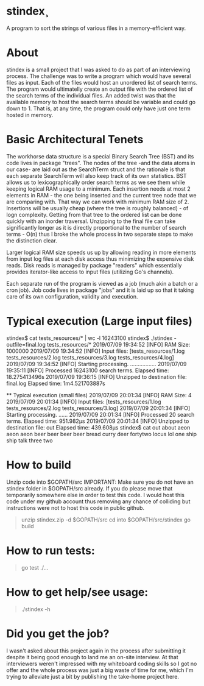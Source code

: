 # stindex¸
A program to sort the strings of various files in a memory-efficient way.

# About
stindex is a small project that I was asked to do as part of an interviewing process. The challenge was to write a program which would have several files as input. Each of the files would host an unordered list of search terms. The program would ultimatelly create an output file with the ordered list of the search terms of the individual files. An added twist was that the available memory to host the search terms should be variable and could go down to 1. That is, at any time, the program could only have just one term hosted in memory.

# Basic Architectural Tenets
The workhorse data structure is a special Binary Search Tree (BST) and its code lives in package "trees".
The nodes of the tree -and the data atoms in our case- are laid out as the SearchTerm struct
and the rationale is that each separate SearchTerm will also keep track of its own statistics.
BST allows us to lexicographically order search terms as we see them while keeping logical RAM
usage to a minimum. Each insertion needs at most 2 elements in RAM - the one being inserted and the
current tree node that we are comparing with. That way we can work with minimum RAM size of 2. 
Insertions will be usually cheap (where the tree is roughly balanced) - of logn complexity. 
Getting from that tree to the ordered list can be done quickly with an inorder traversal.
Unzipping to the final file can take significantly longer as it is directly proportional to the
number of search terms - O(n) thus I broke the whole process in two separate steps to make the
distinction clear.

Larger logical RAM size speeds us up by allowing reading in more elements from input log files at each
disk access thus minimizing the expensive disk reads. Disk reads is managed by package "readers"
which essentially provides iterator-like access to input files (utilizing Go's channels).

Each separate run of the program is viewed as a job (much akin a batch or a cron job). Job code
lives in package "jobs" and it is laid up so that it taking care of its own configuration, validity
and execution.


# Typical execution (Large input files)
stindex$ cat tests_resources/* | wc -l
 16243100
stindex$ ./stindex -outfile=final.log tests_resources/*
2019/07/09 19:34:52 [INFO] RAM Size: 1000000
2019/07/09 19:34:52 [INFO] Input files: [tests_resources/1.log tests_resources/2.log tests_resources/3.log tests_resources/4.log]
2019/07/09 19:34:52 [INFO] Starting processing.
.................
2019/07/09 19:35:11 [INFO] Processed 16243100 search terms. Elapsed time: 18.275413496s
2019/07/09 19:36:15 [INFO] Unzipped to destination file: final.log Elapsed time: 1m4.521703887s


** Typical execution (small files)
2019/07/09 20:01:34 [INFO] RAM Size: 4
2019/07/09 20:01:34 [INFO] Input files: [tests_resources/1.log tests_resources/2.log tests_resources/3.log]
2019/07/09 20:01:34 [INFO] Starting processing.
......
2019/07/09 20:01:34 [INFO] Processed 20 search terms. Elapsed time: 951.982µs
2019/07/09 20:01:34 [INFO] Unzipped to destination file: out Elapsed time: 439.608µs
stindex$ cat out 
about
aeon
aeon
aeon
beer
beer
beer
beer
bread
curry
deer
fortytwo
locus
lol
one
ship
ship
talk
three
two


# How to build
Unzip code into $GOPATH/src
IMPORTANT: Make sure you do not have an stindex folder in $GOPATH/src already.
If you do please move that temporarily somewhere else in order to test this code.
I would host this code under my github account thus removing any chance of colliding
but instructions were not to host this code in public github.
> unzip stindex.zip -d $GOPATH/src
> cd into $GOPATH/src/stindex
> go build

# How to run tests:
> go test ./...

# How to get help/see usage:
> ./stindex -h

# Did you get the job?
I wasn't asked about this project again in the process after submitting it despite it being good enough to land me an on-site interview. At that interviewers weren't impressed with my whiteboard coding skills so I got no offer and the whole process was just a big waste of time for me, which I'm trying to alleviate just a bit by publishing the take-home project here.
